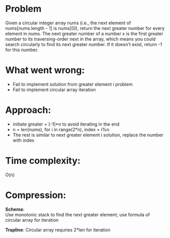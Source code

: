 # Problem
Given a circular integer array nums (i.e., the next element of nums[nums.length - 1] is nums[0]), return the next greater number for every element in nums.
The next greater number of a number x is the first greater number to its traversing-order next in the array, which means you could search circularly to find its next greater number. If it doesn't exist, return -1 for this number.

# What went wrong:
- Fail to implement solution from greater element i problem
- Fail to implement circular array iteration

# Approach:
- initiate greater = [-1]*n to avoid iterating in the end
- n = len(nums), for i in range(2*n), index = i%n
- The rest is similar to next greater element i solution, replace the number with index

# Time complexity:
O(n)

# Compression:
**Schema**:  
Use monotonic stack to find the next greater element; use formula of circular array for iteration

**Trapline**:
Circular array requries 2*len for iteration